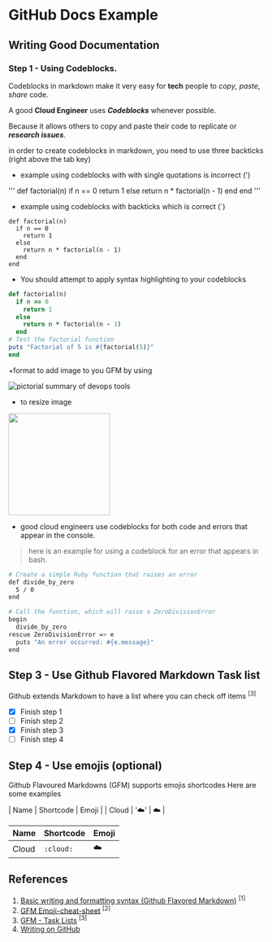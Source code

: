 # GitHub Docs Example

## Writing Good Documentation

### Step 1 - Using Codeblocks.

Codeblocks in markdown make it very easy for **tech** people to _copy_, _paste_, _share_ code.

A good __Cloud Engineer__ uses _**Codeblocks**_ whenever possible.

Because it allows others to copy and paste their code to replicate or ***research issues***.

in order to create codeblocks in markdown, you need to use three backticks (right above the tab key)

- example using codeblocks with with single quotations is incorrect (')

'''
def factorial(n)
  if n == 0
    return 1
  else
    return n * factorial(n - 1)
  end
end
'''


* example using codeblocks with backticks which is correct (`)

```
def factorial(n)
  if n == 0
    return 1
  else
    return n * factorial(n - 1)
  end
end
```

+ You should attempt to apply syntax highlighting to your codeblocks

```ruby
def factorial(n)
  if n == 0
    return 1
  else
    return n * factorial(n - 1)
  end
# Test the factorial function
puts "Factorial of 5 is #{factorial(5)}"
end
```

+format to add image to you GFM by using ![]()

![pictorial summary of devops tools](https://github.com/bta001/GitHub-docs-example/assets/125939272/3a682b4a-8823-4eda-bd0a-226f3da24782)

- to resize image
<img width="200px" src="https://github.com/bta001/GitHub-docs-example/assets/125939272/3a682b4a-8823-4eda-bd0a-226f3da24782" />


- good cloud engineers use codeblocks for both code and errors that appear in the console.

> here is an example for using a codeblock for an error that appears in bash.

```bash
# Create a simple Ruby function that raises an error
def divide_by_zero
  5 / 0
end

# Call the function, which will raise a ZeroDivisionError
begin
  divide_by_zero
rescue ZeroDivisionError => e
  puts "An error occurred: #{e.message}"
end
```

## Step 3 - Use Github Flavored Markdown Task list

Github extends Markdown to have a list where you can check off items <sup> [3] </sup>

- [x] Finish step 1
- [ ] Finish step 2
- [x] Finish step 3
- [ ] Finish step 4

## Step 4 - Use emojis (optional)
Github Flavoured Markdowns (GFM) supports emojis shortcodes
Here are some examples

| Name  | Shortcode | Emoji |
| Cloud  | ':cloud:' | :cloud: |

| Name  | Shortcode | Emoji|
| ------------- | ------------- | ------------- |
| Cloud  | `:cloud:` | :cloud: |



## References 
1. [Basic writing and formatting syntax (Github Flavored Markdown)](https://docs.github.com/en/get-started/writing-on-github/getting-started-with-writing-and-formatting-on-github/basic-writing-and-formatting-syntax#images) <sup> [1] </sup>
1. [GFM Emoji-cheat-sheet](https://github.com/ikatyang/emoji-cheat-sheet/blob/master/README.md) <sup> [2] </sup>
1. [GFM - Task Lists](https://docs.github.com/en/get-started/writing-on-github/getting-started-with-writing-and-formatting-on-github/basic-writing-and-formatting-syntax#task-lists) <sup> [3] </sup>
1. [Writing on GitHub](https://docs.github.com/en/get-started/writing-on-github)
